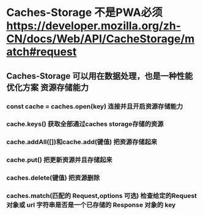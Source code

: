 # Caches-Storage 不是PWA必须            https://developer.mozilla.org/zh-CN/docs/Web/API/CacheStorage/match#request
## Caches-Storage 可以用在数据处理，也是一种性能优化方案 资源存储能力

###  const cache = caches.open(key)      连接并且开启资源存储能力
### cache.keys()                        获取全部通过caches storage存储的资源
### cache.addAll([])和cache.add(键值)    把资源存储起来
### cache.put()                          把更新资源并且存储起来
### caches.delete(键值)                   把资源删除
### caches.match(匹配的 Request,options 可选)                   检查给定的Request 对象或 url 字符串是否是一个已存储的 Response 对象的 key

